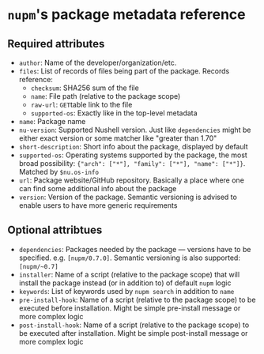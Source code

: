# `nupm`'s package metadata reference

## Required attributes
- `author`: Name of the developer/organization/etc.
- `files`: List of records of files being part of the package. Records reference:
  - `checksum`: SHA256 sum of the file
  - `name`: File path (relative to the package scope)
  - `raw-url`: `GET`table link to the file
  - `supported-os`: Exactly like in the top-level metadata
- `name`: Package name
- `nu-version`: Supported Nushell version. Just like `dependencies` might be either exact version or some matcher like "greater than 1.70"
- `short-description`: Short info about the package, displayed by default
- `supported-os`: Operating systems supported by the package, the most broad possibility: `{"arch": ["*"], "family": ["*"], "name": ["*"]}`. Matched by `$nu.os-info`
- `url`: Package website/GitHub repository. Basically a place where one can find some additional info about the package
- `version`: Version of the package. Semantic versioning is advised to enable users to have more generic requirements

## Optional attribtues
- `dependencies`: Packages needed by the package — versions have to be specified. e.g. `[nupm/0.7.0]`. Semantic versioning is also supported: `[nupm/~0.7]`
- `installer`: Name of a script (relative to the package scope) that will install the package instead (or in addition to) of default `nupm` logic
- `keywords`: List of keywords used by `nupm search` in addition to `name`
- `pre-install-hook`: Name of a script (relative to the package scope) to be executed before installation. Might be simple pre-install message or more complex logic
- `post-install-hook`: Name of a script (relative to the package scope) to be executed after installation. Might be simple post-install message or more complex logic
